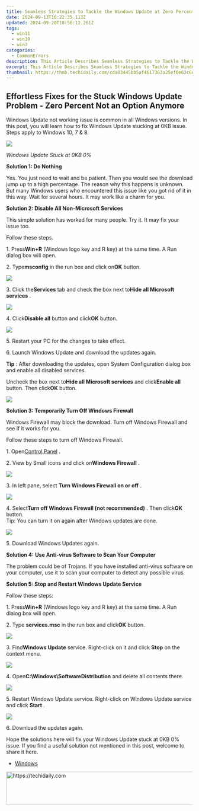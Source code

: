 ```yaml
---
title: Seamless Strategies to Tackle the Windows Update at Zero Percent Conundrum
date: 2024-09-13T16:22:35.113Z
updated: 2024-09-20T18:56:12.261Z
tags:
  - win11
  - win10
  - win7
categories:
  - CommonErrors
description: This Article Describes Seamless Strategies to Tackle the Windows Update at Zero Percent Conundrum
excerpt: This Article Describes Seamless Strategies to Tackle the Windows Update at Zero Percent Conundrum
thumbnail: https://thmb.techidaily.com/cda03445bb5af4617363a25ef0e62c6e1b665fa4bde7d33e5a5fc0aac172c936.jpg
---
```


## Effortless Fixes for the Stuck Windows Update Problem - Zero Percent Not an Option Anymore

Windows Update not working issue is common in all Windows versions. In this post, you will learn how to fix Windows Update stucking at 0KB issue. Steps apply to Windows 10, 7 & 8.

![](https://images.drivereasy.com/wp-content/uploads/2017/02/img_589d5e72b0fa6.png)

_Windows Update Stuck at 0KB 0%_

**Solution 1: Do Nothing**

 Yes. You just need to wait and be patient. Then you would see the download jump up to a high percentage. The reason why this happens is unknown. But many Windows users who encountered this issue like you got rid of it in this way. Wait for several hours. It may work like a charm for you.

**Solution 2: Disable All Non-Microsoft Services**

 This simple solution has worked for many people. Try it. It may fix your issue too.

Follow these steps.

 1\. Press**Win+R** (Windows logo key and R key) at the same time. A Run dialog box will open.

 2\. Type**msconfig** in the run box and click on**OK** button.

![](https://images.drivereasy.com/wp-content/uploads/2017/03/img_58b682c885329.png)

 3\. Click the**Services** tab and check the box next to**Hide all Microsoft services** .

![](https://images.drivereasy.com/wp-content/uploads/2017/03/img_58b682ff6cc91.jpg)

 4\. Click**Disable all** button and click**OK** button.

![](https://images.drivereasy.com/wp-content/uploads/2017/03/img_58b6832001455.jpg)

5\. Restart your PC for the changes to take effect.

6\. Launch Windows Update and download the updates again.

**Tip** : After downloading the updates, open System Configuration dialog box and enable all disabled services.

 Uncheck the box next to**Hide all Microsoft services** and click**Enable all** button. Then click**OK** button.

![](https://images.drivereasy.com/wp-content/uploads/2017/03/img_58b68346b891a.jpg)

 **Solution 3: Temporarily Turn Off Windows Firewall**

 Windows Firewall may block the download. Turn off Windows Firewall and see if it works for you.

Follow these steps to turn off Windows Firewall.

 1\. Open[Control Panel](https://tools.techidaily.com/drivereasy/download/) .

 2\. View by Small icons and click on**Windows Firewall** .

![](https://images.drivereasy.com/wp-content/uploads/2017/03/img_58b6836576fc6.jpg)

 3\. In left pane, select **Turn Windows Firewall on or off** .

![](https://images.drivereasy.com/wp-content/uploads/2017/03/img_58b68397e1a1b.jpg)

 4\. Select**Turn off Windows Firewall (not recommended)** . Then click**OK** button.  
 Tip: You can turn it on again after Windows updates are done.

![](https://images.drivereasy.com/wp-content/uploads/2017/03/img_58b683a45fb7f.jpg)

5\. Download Windows Updates again.

**Solution 4:** **Use Anti-virus Software to Scan Your Computer**

 The problem could be of Trojans. If you have installed anti-virus software on your computer, use it to scan your computer to detect any possible virus.

**Solution 5: Stop and Restart Windows Update Service**

 Follow these steps:

 1\. Press**Win+R** (Windows logo key and R key) at the same time. A Run dialog box will open.

 2\. Type **services.msc** in the run box and click**OK** button.

![](https://images.drivereasy.com/wp-content/uploads/2017/03/img_58b683dc1d976.png)

 3\. Find**Windows Update** service. Right-click on it and click **Stop** on the context menu.

![](https://images.drivereasy.com/wp-content/uploads/2017/03/img_58b68456bd269.jpg)

 4\. Open**C:\\Windows\\SoftwareDistribution** and delete all contents there.

![](https://images.drivereasy.com/wp-content/uploads/2017/03/img_58b6846034e1e.jpg)

 5\. Restart Windows Update service. Right-click on Windows Update service and click **Start** .

![](https://images.drivereasy.com/wp-content/uploads/2017/03/img_58b6849f82fa1.jpg)

6\. Download the updates again.

 Hope the solutions here will fix your Windows Update stuck at 0KB 0% issue. If you find a useful solution not mentioned in this post, welcome to share it here.

* [Windows](https://tools.techidaily.com/drivereasy/download/)

<ins class="adsbygoogle"
     style="display:block"
     data-ad-format="autorelaxed"
     data-ad-client="ca-pub-7571918770474297"
     data-ad-slot="1223367746"></ins>

<ins class="adsbygoogle"
     style="display:block"
     data-ad-client="ca-pub-7571918770474297"
     data-ad-slot="8358498916"
     data-ad-format="auto"
     data-full-width-responsive="true"></ins>



<!-- affiliate ads begin -->
<a href="https://imp.i357552.net/c/5597632/999558/11832" target="_top" id="999558">
  <img src="//a.impactradius-go.com/display-ad/11832-999558" border="0" alt="https://techidaily.com" width="728" height="90"/>
</a>
<img height="0" width="0" src="https://imp.i357552.net/i/5597632/999558/11832" style="position:absolute;visibility:hidden;" border="0" />
<!-- affiliate ads end -->


